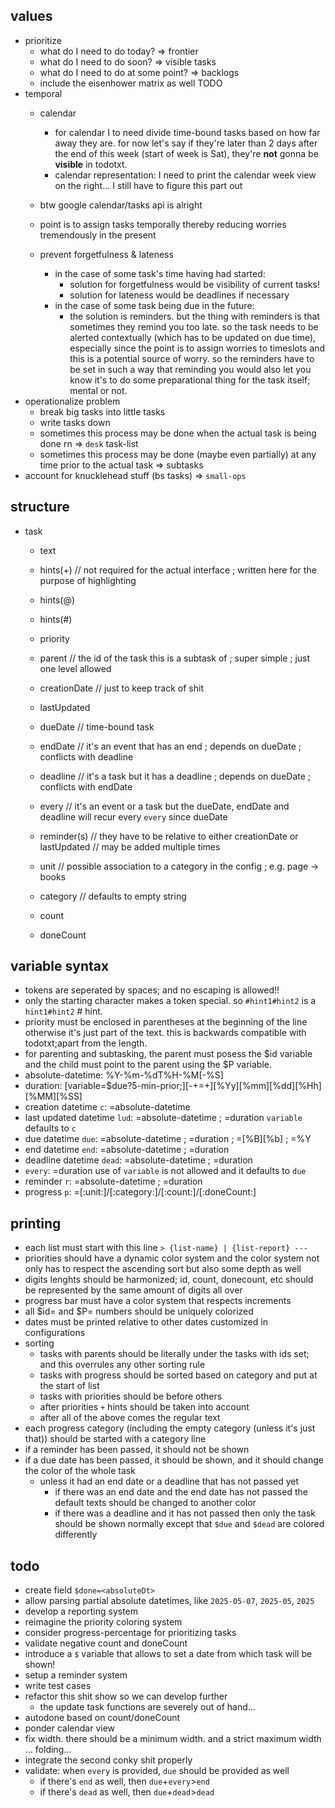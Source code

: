 ## values
* prioritize
    * what do I need to do today?
        => frontier
    * what do I need to do soon?
        => visible tasks
    * what do I need to do at some point?
        => backlogs
    * include the eisenhower matrix as well TODO
* temporal
    * calendar
        * for calendar I to need divide time-bound tasks based on how far away they are.
            for now let's say if they're later than 2 days after the end of this week (start of week is Sat),
            they're **not** gonna be **visible** in todotxt.
        * calendar representation:
            I need to print the calendar week view on the right...
            I still have to figure this part out
    * btw google calendar/tasks api is alright

    * point is to assign tasks temporally thereby reducing worries tremendously in the present
    * prevent forgetfulness & lateness
        * in the case of some task's time having had started:
            * solution for forgetfulness would be visibility of current tasks!
            * solution for lateness would be deadlines if necessary
        * in the case of some task being due in the future:
            * the solution is reminders. but the thing with reminders is that sometimes they remind you too late.
                so the task needs to be alerted contextually (which has to be updated on due time),
                especially since the point is to assign worries to timeslots and this is a potential source of worry.
                so the reminders have to be set in such a way that reminding you would also let you know it's to do
                some preparational thing for the task itself; mental or not.
* operationalize problem
    * break big tasks into little tasks
    * write tasks down
    * sometimes this process may be done when the actual task is being done rn
        => `desk` task-list
    * sometimes this process may be done (maybe even partially) at any time prior to the actual task
        => subtasks
* account for knucklehead stuff (bs tasks)
    => `small-ops`
    
## structure

* task
    - text
    - hints(+) // not required for the actual interface ; written here for the purpose of highlighting
    - hints(@)
    - hints(#)
    - priority
    - parent // the id of the task this is a subtask of ; super simple ; just one level allowed

    - creationDate // just to keep track of shit
    - lastUpdated

    - dueDate // time-bound task
    - endDate // it's an event that has an end ; depends on dueDate ; conflicts with deadline
    - deadline // it's a task but it has a deadline ; depends on dueDate ; conflicts with endDate
    - every // it's an event or a task but the dueDate, endDate and deadline will recur every `every` since dueDate

    - reminder(s) // they have to be relative to either creationDate or lastUpdated // may be added multiple times

    - unit // possible association to a category in the config ; e.g. page -> books
    - category // defaults to empty string
    - count
    - doneCount

## variable syntax
- tokens are seperated by spaces; and no escaping is allowed!!
- only the starting character makes a token special. so `#hint1#hint2` is a `hint1#hint2` # hint.
- priority must be enclosed in parentheses at the beginning of the line otherwise it's just part of the text. this is backwards compatible with todotxt;apart from the length.
- for parenting and subtasking, the parent must posess the $id variable and the child must point to the parent using the $P variable.
- absolute-datetime: %Y-%m-%dT%H-%M[-%S]
- duration: [variable=$due?5-min-prior;][-+=+][%Yy][%mm][%dd][%Hh][%MM][%SS]
- creation datetime `c`: =absolute-datetime
- last updated datetime `lud`: =absolute-datetime ; =duration `variable` defaults to `c`
- due datetime `due`: =absolute-datetime ; =duration ; =[%B][%b] ; =%Y
- end datetime `end`: =absolute-datetime ; =duration
- deadline datetime `dead`: =absolute-datetime ; =duration
- `every`: =duration use of `variable` is not allowed and it defaults to `due`
- reminder `r`: =absolute-datetime ; =duration
- progress `p`: =[:unit:]/[:category:]/[:count:]/[:doneCount:]

## printing
- each list must start with this line `> {list-name} | {list-report} ---`
- priorities should have a dynamic color system and the color system not only has to respect the ascending sort but also some depth as well
- digits lenghts should be harmonized; id, count, donecount, etc should be represented by the same amount of digits all over
- progress bar must have a color system that respects increments
- all $id= and $P= numbers should be uniquely colorized
- dates must be printed relative to other dates customized in configurations
- sorting
    - tasks with parents should be literally under the tasks with ids set; and this overrules any other sorting rule
    - tasks with progress should be sorted based on category and put at the start of list
    - tasks with priorities should be before others
    - after priorities `+` hints should be taken into account
    - after all of the above comes the regular text
- each progress category (including the empty category (unless it's just that)) should be started with a category line
- if a reminder has been passed, it should not be shown
- if a due date has been passed, it should be shown, and it should change the color of the whole task
    - unless it had an end date or a deadline that has not passed yet
        - if there was an end date and the end date has not passed the default texts should be changed to another color
        - if there was a deadline and it has not passed then only the task should be shown normally except that `$due` and `$dead` are colored differently

## todo
- create field `$done=<absoluteDt>`
- allow parsing partial absolute datetimes, like `2025-05-07`, `2025-05`, `2025`
- develop a reporting system
- reimagine the priority coloring system
- consider progress-percentage for prioritizing tasks
- validate negative count and doneCount
- introduce a `$` variable that allows to set a date from which task will be shown!
- setup a reminder system
- write test cases
- refactor this shit show so we can develop further
    - the update task functions are severely out of hand...
- autodone based on count/doneCount
- ponder calendar view
- fix width. there should be a minimum width. and a strict maximum width ... folding...
- integrate the second conky shit properly
- validate: when `every` is provided, `due` should be provided as well
    - if there's `end` as well, then `due`+`every`>`end`
    - if there's `dead` as well, then `due`+`dead`>`dead`